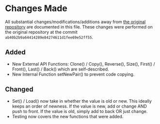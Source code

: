 # Changes Made

All substantial changes/modifications/additions away from [the original repository](https://github.com/wk8/go-ordered-map) are documented in this file.
These changes were performed on the original repository at the commit `ab40b2b9a64414289e84274611d1fee69e52ff55`.

## Added
- New External API Functions: Clone() / Copy(), Reverse(), Size(), First() / Front(), Last() / Back() which are self-described.
- New Internal Function setNewPair() to prevent code copying.

## Changed
- Set() / Load() now take in whether the value is old or new. This ideally keeps an order of newness. If the value is new, add or change AND push to front. If the value is old, simply add to back OR just change.
- Testing now covers the new functions that were added.
